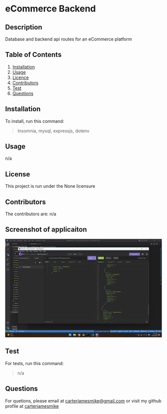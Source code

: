 # eCommerce Backend

## Description
Database and backend api routes for an eCommerce platform

## Table of Contents
1. [Installation](#installation)
2. [Usage](#usage)
3. [Licence](#licence)
4. [Contributors](#contributors)
5. [Test](#test)
6. [Questions](#questions)


## Installation <div id='installation'/>
To install, run this command:
>Insomnia, mysql, expressjs, dotenv

## Usage <div id='usage'/>
n/a

## License <div id='license'/>
This project is run under the None licensure

## Contributors <div id='contributors'/>
The contributors are: n/a

## Screenshot of applicaiton
![Screenshot of application](./Develop/eCommerce%20Backend.jpg)

## Test <div id='test'/>
For tests, run this command:
>n/a

## Questions <div id='questions'/>
For quetions, please email at carterjamesmike@gmail.com or visit my github profile at [carterjamesmike](https://github.com/carterjamesmike)